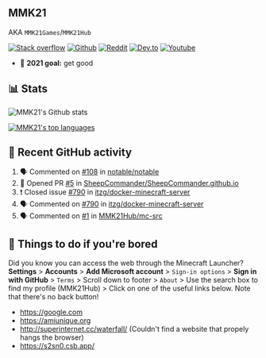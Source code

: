 ## MMK21
AKA `MMK21Games`/`MMK21Hub`

[![Stack overflow](https://img.shields.io/badge/Stack_Overflow-FE7A16?style=for-the-badge&logo=stack-overflow&logoColor=white)](https://stackoverflow.com/users/11519302/mmk21)
[![Github](https://img.shields.io/badge/GitHub-100000?style=for-the-badge&logo=github&logoColor=white)](https://github.com/MMK21Hub)
[![Reddit](https://img.shields.io/badge/Reddit-FF4500?style=for-the-badge&logo=reddit&logoColor=white)](https://www.reddit.com/user/mmk21games)
[![Dev.to](https://img.shields.io/badge/dev.to-0A0A0A?style=for-the-badge&logo=dev.to&logoColor=white)](https://dev.to/mmk21)
[![Youtube](https://img.shields.io/badge/YouTube-FF0000?style=for-the-badge&logo=youtube&logoColor=white)](https://www.youtube.com/channel/UCQp-7QfjNW84yA3d4dt6lOg)

- 🏁 **2021 goal:** get good

## 📊 Stats 
![MMK21's Github stats](https://github-readme-stats.vercel.app/api?username=MMK21Hub&show_icons=true&theme=dark&bg_color=171b22&text_color=CCCCCC&hide_border=true)

[![MMK21's top languages](https://github-readme-stats.vercel.app/api/top-langs/?username=MMK21Hub&theme=dark&bg_color=171b22&text_color=CCCCCC&hide_border=true)](https://www.youtube.com/watch?v=DLzxrzFCyOs)

## 👀 Recent GitHub activity

<!--START_SECTION:activity-->
1. 🗣 Commented on [#108](https://github.com/notable/notable/issues/108) in [notable/notable](https://github.com/notable/notable)
2. 💪 Opened PR [#5](https://github.com/SheepCommander/SheepCommander.github.io/pull/5) in [SheepCommander/SheepCommander.github.io](https://github.com/SheepCommander/SheepCommander.github.io)
3. ❗️ Closed issue [#790](https://github.com/itzg/docker-minecraft-server/issues/790) in [itzg/docker-minecraft-server](https://github.com/itzg/docker-minecraft-server)
4. 🗣 Commented on [#790](https://github.com/itzg/docker-minecraft-server/issues/790) in [itzg/docker-minecraft-server](https://github.com/itzg/docker-minecraft-server)
5. 🗣 Commented on [#1](https://github.com/MMK21Hub/mc-src/issues/1) in [MMK21Hub/mc-src](https://github.com/MMK21Hub/mc-src)
<!--END_SECTION:activity-->

## 🙂 Things to do if you're bored

Did you know you can access the web through the Minecraft Launcher? **Settings** > **Accounts** > **Add Microsoft account** > `Sign-in options` > **Sign in with GitHub** > `Terms` > Scroll down to footer > `About` > Use the search box to find my profile (MMK21Hub) > Click on one of the useful links below. Note that there's no back button!

* <https://google.com>
* <https://amiunique.org>
* <http://superinternet.cc/waterfall/> (Couldn't find a website that propely hangs the browser)
* <https://s2sn0.csb.app/>

<!--
**MMK21Hub/MMK21Hub** is a ✨ _special_ ✨ repository because its `README.md` (this file) appears on your GitHub profile.

Here are some ideas to get you started:

- 🔭 I’m currently working on ...
- 🌱 I’m currently learning ...
- 👯 I’m looking to collaborate on ...
- 🤔 I’m looking for help with ...
- 💬 Ask me about ...
- 📫 How to reach me: ...
- 😄 Pronouns: ...
- ⚡ Fun fact: ...
-->
